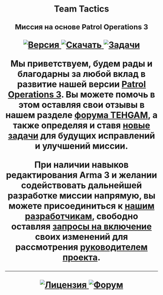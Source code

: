 <h1 align="center">Team Tactics<br />
<p align="center"><sup><strong>Миссия на основе Patrol Operations 3</strong></sup></p>
<p align="center">
  <a href="http://dev.withsix.com/versions/1552">
    <img src="http://img.shields.io/badge/Версия-3.1-blue.svg?style=flat"
         alt="Версия" />
  </a>
  <a href="http://www.armaholic.com/page.php?id=23671">
    <img src="http://img.shields.io/badge/Скачать-1_МБ-brightgreen.svg?style=flat"
         alt="Скачать" />
  </a>
  <a href="https://github.com/TEHGAM/Tactical-Patrol/issues">
    <img src="http://img.shields.io/github/issues-raw/TEHGAM/Tactical-Patrol.svg?label=Задачи&style=flat"
         alt="Задачи" />
  </a>
</p>

Мы приветствуем, будем рады и благодарны за любой вклад в развитие нашей версии [Patrol Operations 3](http://dev.withsix.com/projects/patrol-ops). Вы можете помочь в этом оставляя свои отзывы в нашем разделе [форума TEHGAM](http://www.tehgam.com/viewforum.php?f=237), а также определяя и ставя [новые задачи](https://github.com/TEHGAM/Tactical-Patrol/issues) для будущих исправлений и улучшений миссии.

При наличии навыков редактирования Arma 3 и желании содействовать дальнейшей разработке миссии напрямую, вы можете присоединиться к [нашим разработчикам](https://github.com/TEHGAM/Tactical-Patrol/graphs/contributors), свободно оставляя [запросы на включение](https://github.com/TEHGAM/Tactical-Patrol/pulls?q=is%3Apr+is%3Aclosed) своих изменений для рассмотрения [руководителем проекта](https://github.com/AlNazir).

<hr />
<p align="center">
    <a href="http://creativecommons.org/licenses/by-nc-sa/3.0/deed.ru">
    <img src="http://img.shields.io/badge/Лицензия-BY--NC--SA-red.svg?style=flat"
         alt="Лицензия" />
  </a>
    <a href="http://www.tehgam.com/viewforum.php?f=237">
    <img src="https://img.shields.io/badge/TEHGAM 5-Форум-lightgrey.svg?style=flat"
         alt="Форум" />
  </a>
  </p>
